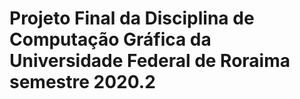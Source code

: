 # Projeto Final da Disciplina de Computação Gráfica da Universidade Federal de Roraima semestre 2020.2
